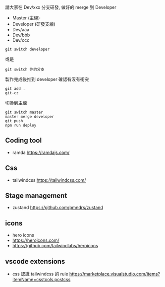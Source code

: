請大家在 Dev/xxx 分支研發, 做好的 merge 到 Developer

- Master (主線)
- Developer (研發支線)
- Dev/aaa
- Dev/bbb
- Dev/ccc

```
git switch developer
```

或是

```
git switch 你的分支
```

製作完成後推到 developer 確認有沒有衝突

```
git add .
git-cz
```

切換到主線

```
git switch master
master merge developer
git push
npm run deploy
```

## Coding tool

- ramda <https://ramdajs.com/>

## Css

- tailwindcss <https://tailwindcss.com/>

## Stage management

- zustand <https://github.com/pmndrs/zustand>

## icons

- hero icons
- <https://heroicons.com/>
- <https://github.com/tailwindlabs/heroicons>

## vscode extensions

- css 認識 tailwindcss 的 rule <https://marketplace.visualstudio.com/items?itemName=csstools.postcss>
